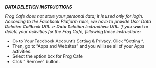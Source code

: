***DATA DELETION INSTRUCTIONS***

*Frog Cafe does not store your personal data; it is used only for login. According to the Facebook Platform rules, we have to provide User Data Deletion Callback URL or Data Deletion Instructions URL. If you want to delete your activities for the Frog Cafe, following these instructions:*

* Go to Your Facebook Account’s Setting & Privacy. Click ”Setting “.
* Then, go to ”Apps and Websites” and you will see all of your Apps activities.
* Select the option box for Frog Cafe
* Click ” Remove” button.
